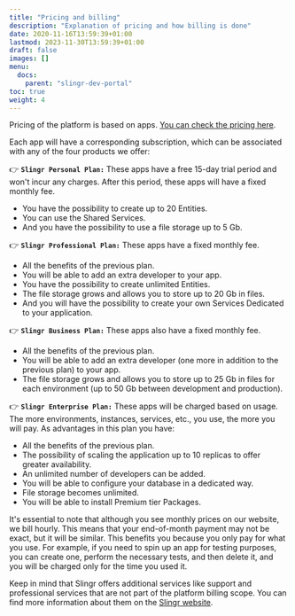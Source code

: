 ```yaml
---
title: "Pricing and billing"
description: "Explanation of pricing and how billing is done"
date: 2020-11-16T13:59:39+01:00
lastmod: 2023-11-30T13:59:39+01:00
draft: false
images: []
menu:
  docs:
    parent: "slingr-dev-portal"
toc: true
weight: 4
---
```

Pricing of the platform is based on apps. [You can check the pricing here](https://www.slingr.io/platform/pricing).

Each app will have a corresponding subscription, which can be associated with any of the four products we offer:

👉 **`Slingr Personal Plan:`** These apps have a free 15-day trial period and won't incur any charges.
After this period, these apps will have a fixed monthly fee.

* You have the possibility to create up to 20 Entities.
* You can use the Shared Services.
* And you have the possibility to use a file storage up to 5 Gb.

👉 **`Slingr Professional Plan:`** These apps have a fixed monthly fee.

* All the benefits of the previous plan.
* You will be able to add an extra developer to your app.
* You have the possibility to create unlimited Entities.
* The file storage grows and allows you to store up to 20 Gb in files.
* And you will have the possibility to create your own Services Dedicated to your application.

👉 **`Slingr Business Plan:`** These apps also have a fixed monthly fee.

* All the benefits of the previous plan.
* You will be able to add an extra developer (one more in addition to the previous plan) to your app.
* The file storage grows and allows you to store up to 25 Gb in files for each environment (up to 50 Gb between development and production).

👉 **`Slingr Enterprise Plan:`** These apps will be charged based on usage.
The more environments, instances, services, etc., you use, the more you will pay.
As advantages in this plan you have:

* All the benefits of the previous plan.
* The possibility of scaling the application up to 10 replicas to offer greater availability.
* An unlimited number of developers can be added.
* You will be able to configure your database in a dedicated way.
* File storage becomes unlimited.
* You will be able to install Premium tier Packages.

It's essential to note that although you see monthly prices on our website, we bill hourly. This means that your end-of-month payment may not be exact, but it will be similar. This benefits you because you only pay for what you use. For example, if you need to spin up an app for testing purposes, you can create one, perform the necessary tests, and then delete it, and you will be charged only for the time you used it.

Keep in mind that Slingr offers additional services like support and professional services that are not part of the platform billing scope. You can find more information about them on the [Slingr website](https://slingr.io).
